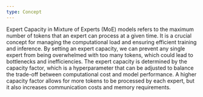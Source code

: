 ```yaml
---
type: Concept
---
```


Expert Capacity in Mixture of Experts (MoE) models refers to the maximum number of tokens that an expert can process at a given time. It is a crucial concept for managing the computational load and ensuring efficient training and inference. By setting an expert capacity, we can prevent any single expert from being overwhelmed with too many tokens, which could lead to bottlenecks and inefficiencies. The expert capacity is determined by the capacity factor, which is a hyperparameter that can be adjusted to balance the trade-off between computational cost and model performance. A higher capacity factor allows for more tokens to be processed by each expert, but it also increases communication costs and memory requirements.
